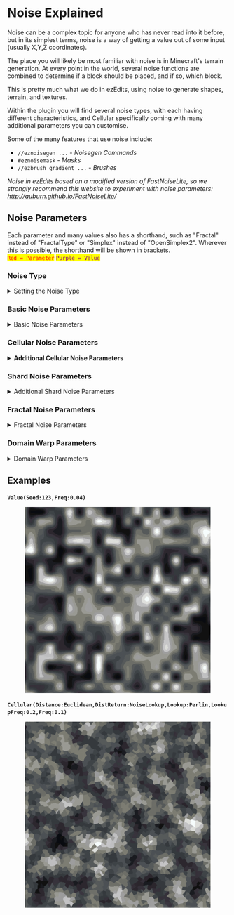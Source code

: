 # Noise Explained

Noise can be a complex topic for anyone who has never read into it before, but in its simplest terms, noise is a way of getting a value out of some input (usually X,Y,Z coordinates).

The place you will likely be most familiar with noise is in Minecraft's terrain generation. At every point in the world, several noise functions are combined to determine if a block should be placed, and if so, which block.

This is pretty much what we do in ezEdits, using noise to generate shapes, terrain, and textures.



Within the plugin you will find several noise types, with each having different characteristics, and Cellular specifically coming with many additional parameters you can customise.

Some of the many features that use noise include:

* `//eznoisegen ...` - *Noisegen Commands*
* `#eznoisemask` - *Masks*
* `//ezbrush gradient ...` - *Brushes*



_Noise in ezEdits based on a modified version of FastNoiseLite, so we strongly recommend this website to experiment with noise parameters:_ [_http://auburn.github.io/FastNoiseLite/_ ](http://auburn.github.io/FastNoiseLite/)

## Noise Parameters

Each parameter and many values also has a shorthand, such as "Fractal" instead of "FractalType" or "Simplex" instead of "OpenSimplex2". Wherever this is possible, the shorthand will be shown in brackets.\
<mark style="color:red;">`Red = Parameter`</mark>    <mark style="color:purple;">`Purple = Value`</mark>

&#x20;

### Noise Type

<details>

<summary>Setting the Noise Type<br><mark style="color:red;"></summary>

Sets the type of noise to be used. This is the start of any noise and will be in the format of `Noise()`, for example `Perlin()`, where all other parameters will go between the brackets.

* <mark style="color:purple;">`Perlin (per)`</mark>
* <mark style="color:purple;">`OpenSimplex2 (simplex)`</mark>
* <mark style="color:purple;">`OpenSimplex2S (smooth)`</mark>
* <mark style="color:purple;">`Value (val)`</mark>
* <mark style="color:purple;">`ValueCubic (cubic)`</mark>
* <mark style="color:purple;">`White`</mark>
* <mark style="color:purple;">`Cellular (vor)`</mark>
* <mark style="color:purple;">`Shard`</mark>

</details>

### Basic Noise Parameters

<details>

<summary>Basic Noise Parameters</summary>

* <mark style="color:red;">`Seed`</mark>\
  Sets the seed value for the noise. -1 or no value will result in a random noise seed.
* <mark style="color:red;">`Frequency (Freq)`</mark>\
  Sets the frequency for the noise. A higher frequency will lead to steeper noise, a lower value will lead to smoother noise.
* <mark style="color:red;">`Inverted (Invert)`</mark>\
  Whether to invert the noise value or not. Default is false.
  * <mark style="color:purple;">`True`</mark>
  * <mark style="color:purple;">`False`</mark>
* <mark style="color:red;">`ValueMapping (Map)`</mark>\
  Whether to ignore or override the value mapping. By default noise is sampled to map between 0 and 1.
  * <mark style="color:purple;">`Default (Def)`</mark>
  * <mark style="color:purple;">`None (No)`</mark>
  * <mark style="color:purple;">`Override (OR)`</mark>\
    **If Overridden:**
    * <mark style="color:red;">`LowerBound (Min)`</mark>
    * <mark style="color:red;">`UpperBound (Max)`</mark>
* <mark style="color:red;">`XScaling (X)`</mark>\
  This can be used to stretch or squish the X axis.
* <mark style="color:red;">`YScaling (Y)`</mark>\
  When using 3D noises this can be used to stretch or squish the Y axis.
* <mark style="color:red;">`ZScaling (Z)`</mark>\
  This can be used to stretch or squish the Z axis.

</details>

### Cellular Noise Parameters

<details>

<summary><strong>Additional Cellular Noise Parameters</strong></summary>

* <mark style="color:red;">`CellularJitterModifier (Jitter)`</mark>\
  Usually `0..1.0`\
  Controls the random jitter or distribution of cellular noise nodes, with 0 being a perfect grid, and 1 being maximally "random", without overlap. Values above 1 will start to overlap their neighbours.
* <mark style="color:red;">`CellularDistanceFunction (Distance)`</mark>\
  Controls the mathematical method used to determine the distance value for each point to its node.
  * <mark style="color:purple;">`Euclidean`</mark>
  * <mark style="color:purple;">`EuclideanSq (sq)`</mark>
  * <mark style="color:purple;">`Manhattan (man)`</mark>
  * <mark style="color:purple;">`Hybrid`</mark>
  * <mark style="color:purple;">`Minkovski1 (m1)`</mark>
  * <mark style="color:purple;">`Minkowvki4 (m4)`</mark>
  * <mark style="color:purple;">`Minkowski99 (m99)`</mark>
  * <mark style="color:purple;">`Rounded (round)`</mark>
* <mark style="color:red;">`CellularReturnType (DistReturn)`</mark>\
  Controls how the distance value is modified prior to being returned.\
  All Distance2\* values refer to the 2nd closest node instead of the closest.
  * <mark style="color:purple;">`CellValue (cell)`</mark>
  * <mark style="color:purple;">`Distance (1)`</mark>
  * <mark style="color:purple;">`DistanceSquared (sq)`</mark>
  * <mark style="color:purple;">`DistanceInverse (inv)`</mark>
  * <mark style="color:purple;">`DistanceLog (log)`</mark>
  * <mark style="color:purple;">`DistanceExp (exp)`</mark>
  * <mark style="color:purple;">`Distance2 (2)`</mark>
  * <mark style="color:purple;">`Distance2Add (2add)`</mark>
  * <mark style="color:purple;">`Distance2Add (2sub)`</mark>
  * <mark style="color:purple;">`Distance2Add (2mul)`</mark>
  * <mark style="color:purple;">`Distance2Add (2div)`</mark>
  * <mark style="color:purple;">`Distance2Sq (2sq)`</mark>
  * <mark style="color:purple;">`Distance2Inv (2inv)`</mark>
  * <mark style="color:purple;">`Distance2Log (2log)`</mark>
  * <mark style="color:purple;">`Distance2Exp (2exp)`</mark>
  * <mark style="color:purple;">`Edge`</mark>
  * <mark style="color:purple;">`Rounded (round)`</mark>
  * <mark style="color:purple;">`NoiseLookup (noise)`</mark>\
    **Additional Noise Lookup Parameters:**
    * <mark style="color:red;">`CellularNoiseLookup (Lookup)`</mark>\
      When using the NoiseLookup return type, this controls the underlying noise to overlay the cellular noise upon.
      * <mark style="color:purple;">`Perlin (per)`</mark>
      * <mark style="color:purple;">`OpenSimplex2 (simplex)`</mark>
      * <mark style="color:purple;">`OpenSimplex2S (smooth)`</mark>
      * <mark style="color:purple;">`Value (val)`</mark>
      * <mark style="color:purple;">`ValueCubic (cubic)`</mark>
      * <mark style="color:purple;">`White`</mark>
      * <mark style="color:purple;">`Cellular (vor)`</mark>
    * <mark style="color:red;">`CellularNoiseLookupFrequency (DistReturn)`</mark>\
      Controls the frequency of the underlying noise.

</details>

### Shard Noise Parameters

<details>

<summary>Additional Shard Noise Parameters</summary>

* <mark style="color:red;">`Sharpness (Sharp)`</mark>\
  Usually `0..1.0`\
  Controls the pattern sharpness for Shard noise. Higher values have more defined edges within the pattern, whereas low values will appear more blurry.

</details>

### Fractal Noise Parameters

<details>

<summary>Fractal Noise Parameters</summary>

* <mark style="color:red;">`FractalType (Fractal)`</mark>\
  Sets the type of fractal noise to be used.
  * <mark style="color:purple;">`None (No)`</mark>
  * <mark style="color:purple;">`FBm`</mark>
  * <mark style="color:purple;">`Ridged`</mark>
  * <mark style="color:purple;">`PingPong (PP)`</mark>\
    **Additional PingPong Fractal Parameter:**
    * <mark style="color:red;">`PingPongStrength (PPStr)`</mark>

**If Fractal Type other than `None` selected:**

* <mark style="color:red;">`Octaves (Oct)`</mark>\
  Sets the number of layers of fractal noise to be used.
* <mark style="color:red;">`Lacunarity (Lac)`</mark>\
  Sets the scale of each fractal layer. Values >1 will effectively increase the frequency for each layer, values <1 will effectively reduce the frequency for each layer.
* <mark style="color:red;">`Gain`</mark>\
  Sets the relative strength of each fractal layer. Values <1 will decrease in strength for each layer, values >1 will increase.
* <mark style="color:red;">`WeightedStrength (Weighted)`</mark>\
  Sets the responsiveness of each layer's strength to the noise value.

</details>

### Domain Warp Parameters

<details>

<summary>Domain Warp Parameters</summary>

* <mark style="color:red;">`DomainWarpType (Warp)`</mark>\
  Sets the type of domain warping to be used.
  * <mark style="color:purple;">`None (No)`</mark>
  * <mark style="color:purple;">`BasicGrid (Grid)`</mark>
  * <mark style="color:purple;">`OpenSimplex2 (Simplex)`</mark>
  * <mark style="color:purple;">`OpenSimplex2Reduced (Reduced)`</mark>
  * <mark style="color:purple;">`Flow`</mark>
  * <mark style="color:purple;">`Turbulence (Turb)`</mark>

**If Domain Warp Type other than `None` selected:**

* <mark style="color:red;">`DomainWarpFreq (WarpFreq)`</mark>\
  Sets the frequency for the domain warp.
* <mark style="color:red;">`DomainWarpOct (WarpOct)`</mark>\
  Sets the number of layers for the domain warp.
* <mark style="color:red;">`DomainWarpGain (WarpGain)`</mark>\
  Sets the relative strength of each domain warp layer.
* <mark style="color:red;">`DomainWarpAmp (WarpAmp)`</mark>\
  Sets the overall amplitude (strength) of the domain warp.
* <mark style="color:red;">`DomainWarpFrac (WarpFrac)`</mark>\
  Sets the domain warp specific fractal type to be used.
  * <mark style="color:purple;">`None (No)`</mark>
  * <mark style="color:purple;">`DomainWarpIndependent (ind)`</mark>
  * <mark style="color:purple;">`DomainWarpProgressive (prog)`</mark>
* <mark style="color:red;">`DomainWarpLacunarity (WarpLac)`</mark>\
  Sets the scale of each domain warp layer.

</details>



## Examples

**`Value(Seed:123,Freq:0.04)`**

<figure><img src="../.gitbook/assets/2024-01-10_20.38.35.png" alt=""><figcaption></figcaption></figure>

**`Cellular(Distance:Euclidean,DistReturn:NoiseLookup,Lookup:Perlin,LookupFreq:0.2,Freq:0.1)`**

<figure><img src="../.gitbook/assets/2024-01-10_20.41.26.png" alt=""><figcaption></figcaption></figure>
